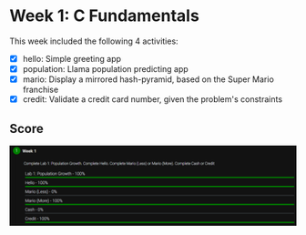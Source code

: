 # Week 1: C Fundamentals

This week included the following 4 activities:

- [x] hello: Simple greeting app
- [x] population: Llama population predicting app
- [x] mario: Display a mirrored hash-pyramid, based on the Super Mario franchise
- [x] credit: Validate a credit card number, given the problem's constraints

## Score

![100/100](Images/score.PNG "100/100")